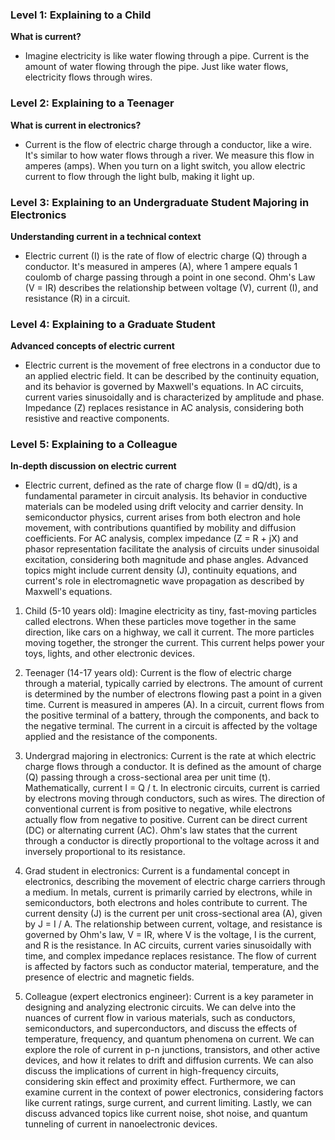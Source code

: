 ### Level 1: Explaining to a Child

**What is current?**
- Imagine electricity is like water flowing through a pipe. Current is the amount of water flowing through the pipe. Just like water flows, electricity flows through wires.

### Level 2: Explaining to a Teenager

**What is current in electronics?**
- Current is the flow of electric charge through a conductor, like a wire. It's similar to how water flows through a river. We measure this flow in amperes (amps). When you turn on a light switch, you allow electric current to flow through the light bulb, making it light up.

### Level 3: Explaining to an Undergraduate Student Majoring in Electronics

**Understanding current in a technical context**
- Electric current (I) is the rate of flow of electric charge (Q) through a conductor. It's measured in amperes (A), where 1 ampere equals 1 coulomb of charge passing through a point in one second. Ohm's Law (V = IR) describes the relationship between voltage (V), current (I), and resistance (R) in a circuit.

### Level 4: Explaining to a Graduate Student

**Advanced concepts of electric current**
- Electric current is the movement of free electrons in a conductor due to an applied electric field. It can be described by the continuity equation, and its behavior is governed by Maxwell's equations. In AC circuits, current varies sinusoidally and is characterized by amplitude and phase. Impedance (Z) replaces resistance in AC analysis, considering both resistive and reactive components.

### Level 5: Explaining to a Colleague

**In-depth discussion on electric current**
- Electric current, defined as the rate of charge flow (I = dQ/dt), is a fundamental parameter in circuit analysis. Its behavior in conductive materials can be modeled using drift velocity and carrier density. In semiconductor physics, current arises from both electron and hole movement, with contributions quantified by mobility and diffusion coefficients. For AC analysis, complex impedance (Z = R + jX) and phasor representation facilitate the analysis of circuits under sinusoidal excitation, considering both magnitude and phase angles. Advanced topics might include current density (J), continuity equations, and current's role in electromagnetic wave propagation as described by Maxwell's equations.

1. Child (5-10 years old):
Imagine electricity as tiny, fast-moving particles called electrons. When these particles move together in the same direction, like cars on a highway, we call it current. The more particles moving together, the stronger the current. This current helps power your toys, lights, and other electronic devices.

2. Teenager (14-17 years old):
Current is the flow of electric charge through a material, typically carried by electrons. The amount of current is determined by the number of electrons flowing past a point in a given time. Current is measured in amperes (A). In a circuit, current flows from the positive terminal of a battery, through the components, and back to the negative terminal. The current in a circuit is affected by the voltage applied and the resistance of the components.

3. Undergrad majoring in electronics:
Current is the rate at which electric charge flows through a conductor. It is defined as the amount of charge (Q) passing through a cross-sectional area per unit time (t). Mathematically, current I = Q / t. In electronic circuits, current is carried by electrons moving through conductors, such as wires. The direction of conventional current is from positive to negative, while electrons actually flow from negative to positive. Current can be direct current (DC) or alternating current (AC). Ohm's law states that the current through a conductor is directly proportional to the voltage across it and inversely proportional to its resistance.

4. Grad student in electronics:
Current is a fundamental concept in electronics, describing the movement of electric charge carriers through a medium. In metals, current is primarily carried by electrons, while in semiconductors, both electrons and holes contribute to current. The current density (J) is the current per unit cross-sectional area (A), given by J = I / A. The relationship between current, voltage, and resistance is governed by Ohm's law, V = IR, where V is the voltage, I is the current, and R is the resistance. In AC circuits, current varies sinusoidally with time, and complex impedance replaces resistance. The flow of current is affected by factors such as conductor material, temperature, and the presence of electric and magnetic fields.

5. Colleague (expert electronics engineer):
Current is a key parameter in designing and analyzing electronic circuits. We can delve into the nuances of current flow in various materials, such as conductors, semiconductors, and superconductors, and discuss the effects of temperature, frequency, and quantum phenomena on current. We can explore the role of current in p-n junctions, transistors, and other active devices, and how it relates to drift and diffusion currents. We can also discuss the implications of current in high-frequency circuits, considering skin effect and proximity effect. Furthermore, we can examine current in the context of power electronics, considering factors like current ratings, surge current, and current limiting. Lastly, we can discuss advanced topics like current noise, shot noise, and quantum tunneling of current in nanoelectronic devices.
